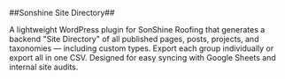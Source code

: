 ##Sonshine Site Directory##

A lightweight WordPress plugin for SonShine Roofing that generates a backend "Site Directory" of all published pages, posts, projects, and taxonomies — including custom types. Export each group individually or export all in one CSV. Designed for easy syncing with Google Sheets and internal site audits.
